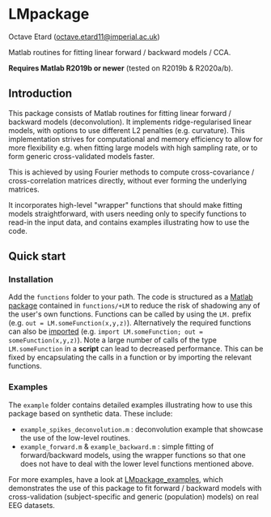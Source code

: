 # LMpackage
Octave Etard (octave.etard11@imperial.ac.uk)

Matlab routines for fitting linear forward / backward models / CCA.

**Requires Matlab R2019b or newer** (tested on R2019b & R2020a/b).


## Introduction
This package consists of Matlab routines for fitting linear forward / backward models (deconvolution). It implements ridge-regularised linear models, with options to use different L2 penalties (e.g. curvature). This implementation strives for computational and memory efficiency to allow for more flexibility e.g. when fitting large models with high sampling rate, or to form generic cross-validated models faster.

This is achieved by using Fourier methods to compute cross-covariance / cross-correlation matrices directly, without ever forming the underlying matrices.

It incorporates high-level "wrapper" functions that should make fitting models straightforward, with users needing only to specify functions to read-in the input data, and contains examples illustrating how to use the code.


## Quick start

### Installation
Add the `functions` folder to your path. The code is structured as a [Matlab package](https://uk.mathworks.com/help/matlab/matlab_oop/scoping-classes-with-packages.html) contained in `functions/+LM` to reduce the risk of shadowing any of the user's own functions. Functions can be called by using the `LM.` prefix (e.g. `out = LM.someFunction(x,y,z)`). Alternatively the required functions can also be [imported](https://uk.mathworks.com/help/matlab/matlab_oop/importing-classes.html) (e.g. `import LM.someFunction; out = someFunction(x,y,z)`).
Note a large number of calls of the type `LM.someFunction` in a **script** can lead to decreased performance. This can be fixed by encapsulating the calls in a function or by importing the relevant functions.

### Examples
The `example` folder contains detailed examples illustrating how to use this package based on synthetic data. These include:

  - `example_spikes_deconvolution.m` : deconvolution example that showcase the use of the low-level routines.
  - `example_forward.m` & `example_backward.m` : simple fitting of forward/backward models, using the wrapper functions so that one does not have to deal with the lower level functions mentioned above.

For more examples, have a look at [LMpackage_examples](https://github.com/octaveEtard/LMpackage_examples), which demonstrates the use of this package to fit forward / backward models with cross-validation (subject-specific and generic (population) models) on real EEG datasets.
